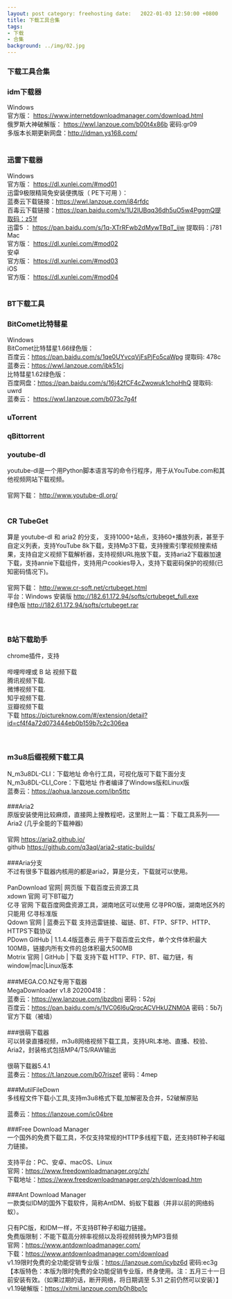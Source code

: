 ```yaml
---
layout: post category: freehosting date:   2022-01-03 12:50:00 +0800
title: 下载工具合集
tags:
- 下载
- 合集
background: ../img/02.jpg
---
```


### 下载工具合集

### idm下载器<br>
Windows<br>
官方版： https://www.internetdownloadmanager.com/download.html<br>
俄罗斯大神破解版： https://wwl.lanzoue.com/b00t4x86b    密码:gr09<br>
多版本长期更新网盘：http://idman.ys168.com/<br>
<br>
### 迅雷下载器<br>
Windows<br>
官方版： https://dl.xunlei.com/#mod01<br>
迅雷9极限精简免安装便携版（ PE下可用 ）：<br>
蓝奏云下载链接：https://wwl.lanzoue.com/i84rfdc<br>
百毒云下载链接：https://pan.baidu.com/s/1U2lUBqq36dh5uO5w4PggmQ提取码：z51f<br>
迅雷5 ： https://pan.baidu.com/s/1q-XTrRFwb2dMywTBqT_ijw 提取码：j781<br>
Mac<br>
官方版： https://dl.xunlei.com/#mod02<br>
安卓<br>
官方版： https://dl.xunlei.com/#mod03<br>
iOS<br>
官方版： https://dl.xunlei.com/#mod04<br>
<br>
### BT下载工具<br>
### BitComet比特彗星<br>
Windows<br>
BitComet比特彗星1.66绿色版：<br>
百度云：https://pan.baidu.com/s/1qe0UYvcqVjFsPjFo5caWpg 提取码: 478c<br>
蓝奏云：https://wwl.lanzoue.com/ibk51cj<br>
比特彗星1.62绿色版：<br>
百度网盘：https://pan.baidu.com/s/16j42fCF4cZwowuk1choHhQ 提取码: uwrd<br>
蓝奏云： https://wwl.lanzoue.com/b073c7g4f<br>
### uTorrent<br>
### qBittorrent<br>
### youtube-dl<br>
youtube-dl是一个用Python脚本语言写的命令行程序，用于从YouTube.com和其他视频网站下载视频。<br>
<br>
官网下载： http://www.youtube-dl.org/<br>
<br>
### CR TubeGet<br>
算是 youtube-dl 和 aria2 的分支， 支持1000+站点，支持60+播放列表，甚至于自定义列表，支持YouTube 8k下载，支持Mp3下载，支持搜索引擎视频搜索结果，支持自定义视频下载解析器，支持视频URL拖放下载，支持aria2下载器加速下载，支持annie下载组件，支持用户cookies导入，支持下载密码保护的视频(已知密码情况下)。<br>
<br>
官网下载： http://www.cr-soft.net/crtubeget.html<br>
平台：Windows 安装版 http://182.61.172.94/softs/crtubeget_full.exe<br>
绿色版 http://182.61.172.94/softs/crtubeget.rar<br>
<br>
<br>
### B站下载助手<br>
chrome插件，支持<br>
<br>
哔哩哔哩或 B 站 视频下载<br>
腾讯视频下载.<br>
微博视频下载.<br>
知乎视频下载.<br>
豆瓣视频下载<br>
下载 https://pictureknow.com/#/extension/detail?id=cf4f4a72d073444eb0b159b7c2c306ea<br>
<br>
<br>
### m3u8后缀视频下载工具<br>
N_m3u8DL-CLI：下载地址 命令行工具，可视化版可下载下面分支<br>
N_m3u8DL-CLI_Core：下载地址 作者编译了Windows版和Linux版<br>
蓝奏云：https://aohua.lanzoue.com/ibn5ttc<br>
<br>
###Aria2<br>
原版安装使用比较麻烦，直接网上搜教程吧，这里附上一篇：下载工具系列——Aria2 (几乎全能的下载神器)<br>
<br>
官网 https://aria2.github.io/<br>
github https://github.com/q3aql/aria2-static-builds/<br>
<br>
###Aria分支<br>
不过有很多下载器内核用的都是aria2，算是分支，下载就可以使用。<br>
<br>
PanDownload 官网| 网页版 下载百度云资源工具<br>
xdown 官网 可下BT磁力<br>
亿寻 官网 下载百度网盘资源工具，湖南地区可以使用 亿寻PRO版，湖南地区外的只能用 亿寻标准版<br>
Qdown 官网 | 蓝奏云下载 支持迅雷链接、磁链、BT、FTP、SFTP、HTTP、HTTPS下载协议<br>
PDown GitHub | 1.1.4.4版蓝奏云 用于下载百度云文件，单个文件体积最大100MB，链接内所有文件的总体积最大500MB<br>
Motrix 官网 | GitHub | 下载 支持下载 HTTP、FTP、BT、磁力链，有window|mac|Linux版本<br>
<br>
###MEGA.CO.NZ专用下载器<br>
MegaDownloader v1.8 20200418：<br>
蓝奏云：https://ww.lanzoue.com/ibzdbni 密码：52pj<br>
百度云：https://pan.baidu.com/s/1VC06l6uQrqcACVHkUZNM0A 密码：5b7j<br>
官方下载（被墙）<br>
<br>
###很萌下载器<br>
可以转录直播视频，m3u8网络视频下载工具，支持URL本地、直播、校验、Aria2，封装格式包括MP4/TS/RAW输出<br>
<br>
很萌下载器5.4.1<br>
蓝奏云：https://t.lanzoue.com/b07riszef 密码：4mep<br>
<br>
###MutilFileDown<br>
多线程文件下载小工具,支持m3u8格式下载,加解密及合并，52破解原贴<br>
<br>
蓝奏云：https://lanzoue.com/ic04bre<br>
<br>
###Free Download Manager<br>
一个国外的免费下载工具，不仅支持常规的HTTP多线程下载，还支持BT种子和磁力链接。<br>
<br>
支持平台：PC、安卓、macOS、Linux<br>
官网：https://www.freedownloadmanager.org/zh/<br>
下载地址：https://www.freedownloadmanager.org/zh/download.htm<br>
<br>
###Ant Download Manager<br>
一款类似IDM的国外下载软件，简称AntDM、蚂蚁下载器（并非以前的网络蚂蚁）。<br>
<br>
只有PC版，和IDM一样，不支持BT种子和磁力链接。<br>
免费版限制：不能下载高分辨率视频以及将视频转换为MP3音频<br>
官网：https://www.antdownloadmanager.com/<br>
下载：https://www.antdownloadmanager.com/download<br>
v1.19限时免费的全功能促销专业版：https://lanzoue.com/icybz6d 密码:ec3g【本版特色：本版为限时免费的全功能促销专业版，终身使用。注：五月三十一日前安装有效。（如果过期的话，断开网络，将日期调至 5.31 之前仍然可以安装）】<br>
v1.19破解版：https://xitmi.lanzoue.com/b0h8bp1c<br>
